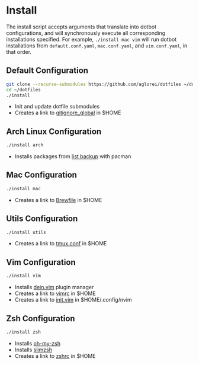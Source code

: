 # Install

The install script accepts arguments that translate into dotbot configurations, and will synchronously execute all corresponding installations specified. For example, `./install mac vim` will run dotbot installations from `default.conf.yaml`, `mac.conf.yaml`, and `vim.conf.yaml`, in that order.

## Default Configuration

```sh
git clone --recurse-submodules https://github.com/aglorei/dotfiles ~/dotfiles
cd ~/dotfiles
./install
```

* Init and update dotfile submodules
* Creates a link to [gitignore_global](default/gitignore_global) in $HOME

## Arch Linux Configuration

```sh
./install arch
```

* Installs packages from [list backup](arch/pkglist.txt) with pacman

## Mac Configuration

```sh
./install mac
```

* Creates a link to [Brewfile](mac/Brewfile) in $HOME

## Utils Configuration

```sh
./install utils
```

* Creates a link to [tmux.conf](utils/tmux.conf) in $HOME

## Vim Configuration

```sh
./install vim
```

* Installs [dein.vim](dein) plugin manager
* Creates a link to [vimrc](vim/vimrc) in $HOME
* Creates a link to [init.vim](vim/init.vim) in $HOME/.config/nvim

## Zsh Configuration

```sh
./install zsh
```

* Installs [oh-my-zsh](https://github.com/aglorei/oh-my-zsh)
* Installs [slimzsh](https://github.com/changs/slimzsh)
* Creates a link to [zshrc](zsh/zshrc) in $HOME
